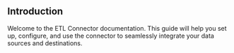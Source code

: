 ## Introduction
Welcome to the ETL Connector documentation. This guide will help you set up, configure, and use the connector to seamlessly integrate your data sources and destinations.